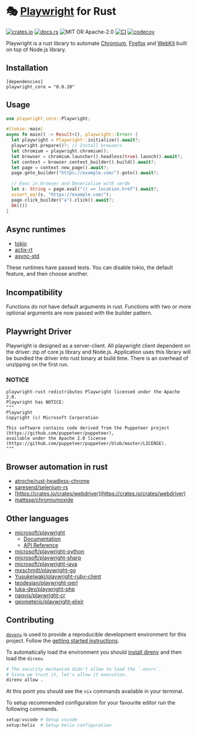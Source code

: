 # 🎭 [Playwright](https://playwright.dev) for Rust

[![crates.io](https://img.shields.io/crates/v/playwright)](https://crates.io/crates/playwright)
[![docs.rs](https://docs.rs/playwright/badge.svg)](https://docs.rs/playwright/)
![MIT OR Apache-2.0](https://img.shields.io/crates/l/playwright)
[![CI](https://github.com/octaltree/playwright-rust/actions/workflows/ci.yml/badge.svg)](https://github.com/octaltree/playwright-rust/actions/workflows/ci.yml)
[![codecov](https://codecov.io/gh/octaltree/playwright-rust/branch/master/graph/badge.svg)](https://codecov.io/gh/octaltree/playwright-rust)

Playwright is a rust library to automate [Chromium](https://www.chromium.org/Home),
[Firefox](https://www.mozilla.org/en-US/firefox/new/) and [WebKit](https://webkit.org/) built on top
of Node.js library.

## Installation

```
[dependencies]
playwright_core = "0.0.20"
```

## Usage

```rust
use playwright_core::Playwright;

#[tokio::main]
async fn main() -> Result<(), playwright::Error> {
  let playwright = Playwright::initialize().await?;
  playwright.prepare()?; // Install browsers
  let chromium = playwright.chromium();
  let browser = chromium.launcher().headless(true).launch().await?;
  let context = browser.context_builder().build().await?;
  let page = context.new_page().await?;
  page.goto_builder("https://example.com/").goto().await?;

  // Exec in browser and Deserialize with serde
  let s: String = page.eval("() => location.href").await?;
  assert_eq!(s, "https://example.com/");
  page.click_builder("a").click().await?;
  Ok(())
}
```

## Async runtimes

- [tokio](https://crates.io/crates/tokio)
- [actix-rt](https://crates.io/crates/actix-rt)
- [async-std](https://crates.io/crates/async-std)

These runtimes have passed tests. You can disable tokio, the default feature, and then choose
another.

## Incompatibility

Functions do not have default arguments in rust. Functions with two or more optional arguments are
now passed with the builder pattern.

## Playwright Driver

Playwright is designed as a server-client. All playwright client dependent on the driver: zip of
core js library and Node.js. Application uses this library will be bundled the driver into rust
binary at build time. There is an overhead of unzipping on the first run.

### NOTICE

```
playwright-rust redistributes Playwright licensed under the Apache 2.0.
Playwright has NOTICE:
"""
Playwright
Copyright (c) Microsoft Corporation

This software contains code derived from the Puppeteer project (https://github.com/puppeteer/puppeteer),
available under the Apache 2.0 license (https://github.com/puppeteer/puppeteer/blob/master/LICENSE).
"""
```

## Browser automation in rust

- [atroche/rust-headless-chrome](https://github.com/atroche/rust-headless-chrome)
- [saresend/selenium-rs](https://github.com/saresend/selenium-rs)
- [https://crates.io/crates/webdriver](https://crates.io/crates/webdriver)
- [mattsse/chromiumoxide](https://github.com/mattsse/chromiumoxide)

## Other languages

- [microsoft/playwright](https://github.com/microsoft/playwright)
  - [Documentation](https://playwright.dev/docs/intro/)
  - [API Reference](https://playwright.dev/docs/api/class-playwright/)
- [microsoft/playwright-python](https://github.com/microsoft/playwright-python)
- [microsoft/playwright-sharp](https://github.com/microsoft/playwright-sharp)
- [microsoft/playwright-java](https://github.com/microsoft/playwright-java)
- [mxschmitt/playwright-go](https://github.com/mxschmitt/playwright-go)
- [YusukeIwaki/playwright-ruby-client](https://github.com/YusukeIwaki/playwright-ruby-client)
- [teodesian/playwright-perl](https://github.com/teodesian/playwright-perl)
- [luka-dev/playwright-php](https://github.com/luka-dev/playwright-php)
- [naqvis/playwright-cr](https://github.com/naqvis/playwright-cr)
- [geometerio/playwright-elixir](https://github.com/geometerio/playwright-elixir)

## Contributing

[`devenv`](https://devenv.sh/) is used to provide a reproducible development environment for this
project. Follow the [getting started instructions](https://devenv.sh/getting-started/).

To automatically load the environment you should
[install direnv](https://devenv.sh/automatic-shell-activation/) and then load the `direnv`.

```bash
# The security mechanism didn't allow to load the `.envrc`.
# Since we trust it, let's allow it execution.
direnv allow .
```

At this point you should see the `nix` commands available in your terminal.

To setup recommended configuration for your favourite editor run the following commands.

```bash
setup:vscode # Setup vscode
setup:helix  # Setup helix configuration
```
